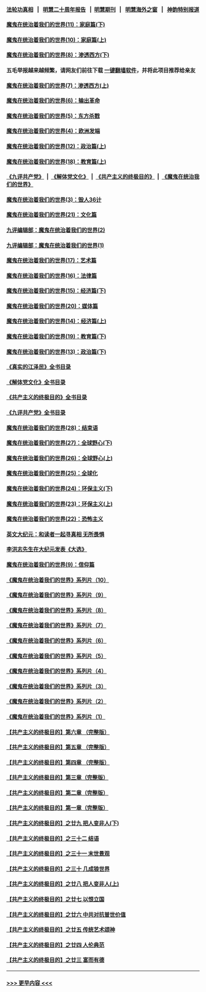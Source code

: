 #### [法轮功真相](https://github.com/gfw-breaker/truth/blob/master/README.md?t=0) &nbsp;&nbsp;|&nbsp;&nbsp; [明慧二十周年报告](https://github.com/gfw-breaker/mh-reports/blob/master/README.md?t=0) &nbsp;&nbsp;|&nbsp;&nbsp;[明慧期刊](https://github.com/gfw-breaker/mh-qikan) &nbsp;&nbsp;|&nbsp;&nbsp; [明慧海外之窗](https://github.com/gfw-breaker/mh-news/blob/master/README.md?t=0) &nbsp;&nbsp;|&nbsp;&nbsp; [神韵特别报道](https://github.com/gfw-breaker/mh-news/blob/master/shenyun.md?t=0)
#### [魔鬼在统治着我们的世界(11)：家庭篇(下)](../pages/nsc422/n10440961.md?t=11201201) 
#### [魔鬼在统治着我们的世界(10)：家庭篇(上)](../pages/nsc422/n10435448.md?t=11201201) 
#### [魔鬼在统治着我们的世界(8)：渗透西方(下)](../pages/nsc422/n10429603.md?t=11201201) 
#### 五毛举报越来越频繁，请网友们前往下载 [一键翻墙软件](https://github.com/gfw-breaker/ssr-accounts)，并将此项目推荐给亲友
#### [魔鬼在统治着我们的世界(7)：渗透西方(上)](../pages/nsc422/n10426013.md?t=11201201) 
#### [魔鬼在统治着我们的世界(6)：输出革命](../pages/nsc422/n10421536.md?t=11201201) 
#### [魔鬼在统治着我们的世界(5)：东方杀戮](../pages/nsc422/n10417707.md?t=11201201) 
#### [魔鬼在统治着我们的世界(4)：欧洲发端](../pages/nsc422/n10414890.md?t=11201201) 
#### [魔鬼在统治着我们的世界(12)：政治篇(上)](../pages/nsc422/n10444576.md?t=11201201) 
#### [魔鬼在统治着我们的世界(18)：教育篇(上)](../pages/nsc422/n10526970.md?t=11201201) 
#### [《九评共产党》](https://github.com/begood0513/9ping.md/blob/master/README.md) &nbsp;|&nbsp; [《解体党文化》](../../../../jtdwh.md/blob/master/README.md)  &nbsp;|&nbsp; [《共产主义的终极目的》](../../../../gczydzjmd.md/blob/master/README.md) &nbsp;|&nbsp; [《魔鬼在统治我们的世界》](../../../../mgztzwmdsj.md/blob/master/README.md) 
#### [魔鬼在统治着我们的世界(3)：毁人36计](../pages/nsc422/n10411583.md?t=11201201) 
#### [魔鬼在统治着我们的世界(21)：文化篇](../pages/nsc422/n10597706.md?t=11201201) 
#### [九评编辑部：魔鬼在统治着我们的世界(2)](../pages/nsc422/n10410036.md?t=11201201) 
#### [九评编辑部：魔鬼在统治着我们的世界(1)](../pages/nsc422/n10406825.md?t=11201201) 
#### [魔鬼在统治着我们的世界(17)：艺术篇](../pages/nsc422/n10499093.md?t=11201201) 
#### [魔鬼在统治着我们的世界(16)：法律篇](../pages/nsc422/n10485969.md?t=11201201) 
#### [魔鬼在统治着我们的世界(15)：经济篇(下)](../pages/nsc422/n10469975.md?t=11201201) 
#### [魔鬼在统治着我们的世界(20)：媒体篇](../pages/nsc422/n10586579.md?t=11201201) 
#### [魔鬼在统治着我们的世界(14)：经济篇(上)](../pages/nsc422/n10457370.md?t=11201201) 
#### [魔鬼在统治着我们的世界(19)：教育篇(下)](../pages/nsc422/n10564808.md?t=11201201) 
#### [魔鬼在统治着我们的世界(13)：政治篇(下)](../pages/nsc422/n10448270.md?t=11201201) 
#### [《真实的江泽民》全书目录](../pages/nsc422/n13721399.md?t=11201201) 
#### [《解体党文化》全书目录](../pages/nsc422/n13721157.md?t=11201201) 
#### [《共产主义的终极目的》全书目录](../pages/nsc422/n13721048.md?t=11201201) 
#### [《九评共产党》全书目录](../pages/nsc422/n13708085.md?t=11201201) 
#### [魔鬼在统治着我们的世界(28)：结束语](../pages/nsc422/n10936246.md?t=11201201) 
#### [魔鬼在统治着我们的世界(27)：全球野心(下)](../pages/nsc422/n10928319.md?t=11201201) 
#### [魔鬼在统治着我们的世界(26)：全球野心(上)](../pages/nsc422/n10900318.md?t=11201201) 
#### [魔鬼在统治着我们的世界(25)：全球化](../pages/nsc422/n10788205.md?t=11201201) 
#### [魔鬼在统治着我们的世界(24)：环保主义(下)](../pages/nsc422/n10695307.md?t=11201201) 
#### [魔鬼在统治着我们的世界(23)：环保主义(上)](../pages/nsc422/n10688613.md?t=11201201) 
#### [魔鬼在统治着我们的世界(22)：恐怖主义](../pages/nsc422/n10614727.md?t=11201201) 
#### [英文大纪元：和读者一起寻真相 无所畏惧](../pages/nsc422/n12542027.md?t=11201201) 
#### [李洪志先生在大纪元发表《大选》](../pages/nsc422/n12534746.md?t=11201201) 
#### [魔鬼在统治着我们的世界(9)：信仰篇](../pages/nsc422/n10432159.md?t=11201201) 
#### [《魔鬼在统治着我们的世界》系列片（10）](../pages/nsc422/n12292670.md?t=11201201) 
#### [《魔鬼在统治着我们的世界》系列片（9）](../pages/nsc422/n12290859.md?t=11201201) 
#### [《魔鬼在统治着我们的世界》系列片（8）](../pages/nsc422/n12287445.md?t=11201201) 
#### [《魔鬼在统治着我们的世界》系列片（7）](../pages/nsc422/n12283425.md?t=11201201) 
#### [《魔鬼在统治着我们的世界》系列片（6）](../pages/nsc422/n12282314.md?t=11201201) 
#### [《魔鬼在统治着我们的世界》系列片（5）](../pages/nsc422/n12281419.md?t=11201201) 
#### [《魔鬼在统治着我们的世界》系列片（4）](../pages/nsc422/n12274024.md?t=11201201) 
#### [《魔鬼在统治着我们的世界》系列片（3）](../pages/nsc422/n12271322.md?t=11201201) 
#### [《魔鬼在统治着我们的世界》系列片（2）](../pages/nsc422/n12269049.md?t=11201201) 
#### [《魔鬼在统治着我们的世界》系列片（1）](../pages/nsc422/n12267575.md?t=11201201) 
#### [【共产主义的终极目的】第六章 （完整版）](../pages/nsc422/n11428913.md?t=11201201) 
#### [【共产主义的终极目的】第五章 （完整版）](../pages/nsc422/n11428912.md?t=11201201) 
#### [【共产主义的终极目的】第四章 （完整版）](../pages/nsc422/n11428907.md?t=11201201) 
#### [【共产主义的终极目的】第三章（完整版）](../pages/nsc422/n11428848.md?t=11201201) 
#### [【共产主义的终极目的】第二章（完整版）](../pages/nsc422/n11428831.md?t=11201201) 
#### [【共产主义的终极目的】第一章（完整版）](../pages/nsc422/n11417651.md?t=11201201) 
#### [【共产主义的终极目的】之廿九 把人变非人(下)](../pages/nsc422/n11344140.md?t=11201201) 
#### [【共产主义的终极目的】之三十二 结语](../pages/nsc422/n11360535.md?t=11201201) 
#### [【共产主义的终极目的】之三十一 末世景观](../pages/nsc422/n11351129.md?t=11201201) 
#### [【共产主义的终极目的】之三十 几成狼世界](../pages/nsc422/n11348280.md?t=11201201) 
#### [【共产主义的终极目的】之廿八 把人变非人(上)](../pages/nsc422/n11340492.md?t=11201201) 
#### [【共产主义的终极目的】之廿七 以恨立国](../pages/nsc422/n11336944.md?t=11201201) 
#### [【共产主义的终极目的】之廿六 中共对抗普世价值](../pages/nsc422/n11324785.md?t=11201201) 
#### [【共产主义的终极目的】之廿五 传统艺术颂神](../pages/nsc422/n11296396.md?t=11201201) 
#### [【共产主义的终极目的】之廿四 人伦典范](../pages/nsc422/n11296397.md?t=11201201) 
#### [【共产主义的终极目的】之廿三 富而有德](../pages/nsc422/n11283598.md?t=11201201) 

----
#### [ >>> 更早内容 <<< ](../indexes/nsc422-earlier.md)
